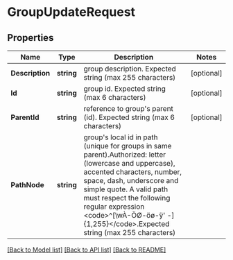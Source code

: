 # GroupUpdateRequest

## Properties

Name | Type | Description | Notes
------------ | ------------- | ------------- | -------------
**Description** | **string** | group description. Expected string (max 255 characters) | [optional] 
**Id** | **string** | group id. Expected string (max 6 characters) | [optional] 
**ParentId** | **string** | reference to group&#39;s parent (id). Expected string (max 6 characters) | [optional] 
**PathNode** | **string** | group&#39;s local id in path (unique for groups in same parent).Authorized: letter (lowercase and uppercase), accented characters, number, space, dash, underscore and simple quote. A valid path must respect the following regular expression &lt;code&gt;^[\\wÀ-ÖØ-öø-ÿ&#39; -]{1,255}&lt;/code&gt;.Expected string (max 255 characters) | 

[[Back to Model list]](../README.md#documentation-for-models) [[Back to API list]](../README.md#documentation-for-api-endpoints) [[Back to README]](../README.md)


